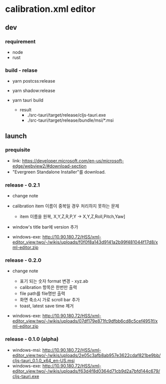 # calibration.xml editor 

## dev
### requirement
* node
* rust


### build - relase
* yarn postcss:release
* yarn shadow:release
* yarn tauri build

  * result
    * ./src-tauri/target/release/cljs-tauri.exe
    * ./src-tauri/target/release/bundle/msi/*.msi

## launch
### prequisite
* link: https://developer.microsoft.com/en-us/microsoft-edge/webview2/#download-section
* "Evergreen Standalone Installer"를 download. 

### release - 0.2.1
* change note
* calibration item 이름이 중복일 경우 처리하지 못하는 문제 
  * item 이름을 원복, X,Y,Z,R,P,Y -> X,Y,Z,Roll,Pitch,Yaw]
* window's title bar에 version 추가 

* windows-exe: http://10.90.180.72/HSS/xml-editor_view.two/-/wikis/uploads/f0f0f8a143d9141a2b99f481044f17d8/xml-editor.zip

### release - 0.2.0
* change note
  * 표기 되는 숫자 format 변경 - xyz.ab
  * calibration 항목은 한번만 출력 
  * file path를 file명만 출력
  * 화면 축소시 가로 scroll bar 추가 
  * toast, latest save time 제거 
  
* windows-exe: http://10.90.180.72/HSS/xml-editor_view.two/-/wikis/uploads/07df179e871fc9dfbb6cd8c5cef4951f/xml-editor.zip

### release - 0.1.0 (alpha)
* windows-msi: http://10.90.180.72/HSS/xml-editor_view.two/-/wikis/uploads/2e05c3afb8ab957e3622cdaf821be9bb/cljs-tauri_0.1.0_x64_en-US.msi
* windows-exe: http://10.90.180.72/HSS/xml-editor_view.two/-/wikis/uploads/f63d4f8d0364d71cb9d2a7bfd144c679/cljs-tauri.exe
